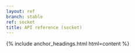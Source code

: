 ```yaml
---
layout: ref
branch: stable
ref: socket
title: API reference (socket)
---
```

{% include anchor_headings.html html=content %}
